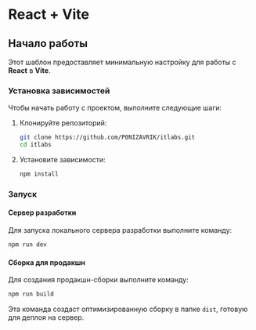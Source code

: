 # React + Vite

## Начало работы

Этот шаблон предоставляет минимальную настройку для работы с **React** в **Vite**.

### Установка зависимостей

Чтобы начать работу с проектом, выполните следующие шаги:

1. Клонируйте репозиторий:
   ```bash
   git clone https://github.com/P0NIZAVRIK/itlabs.git
   cd itlabs
   ```

2. Установите зависимости:
   ```bash
   npm install
   ```

### Запуск

#### Сервер разработки
Для запуска локального сервера разработки выполните команду:
```bash
npm run dev
```

#### Сборка для продакшн
Для создания продакшн-сборки выполните команду:
```bash
npm run build
```

Эта команда создаст оптимизированную сборку в папке `dist`, готовую для деплоя на сервер.